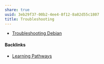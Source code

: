 ```yaml
---
share: true
uuid: 3eb29f37-00b2-4ee4-8f12-8a82d55c1807
title: Troubleshooting
---
```

* [Troubleshooting Debian](/ebb51eba-3d84-4a89-9566-72b1963e6c4a)



#### Backlinks

* [Learning Pathways](/10708552-def9-4391-9126-8a4f53cb5e00)